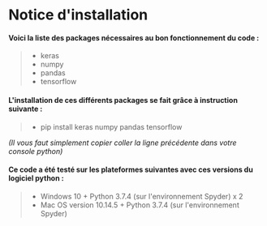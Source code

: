 # Notice d'installation

#### Voici la liste des packages nécessaires au bon fonctionnement du code :
>- keras
>- numpy
>- pandas
>- tensorflow

#### L'installation de ces différents packages se fait grâce à instruction suivante :
>- pip install keras numpy pandas tensorflow

_(Il vous faut simplement copier coller la ligne précédente dans votre console python)_

#### Ce code a été testé sur les plateformes suivantes avec ces versions du logiciel python :
>- Windows 10 + Python 3.7.4 (sur l'environnement Spyder) x 2
>- Mac OS version 10.14.5 + Python 3.7.4 (sur l'environnement Spyder)
